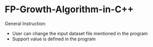 # FP-Growth-Algorithm-in-C++

General Instruction:
  - User can change the input dataset file mentioned in the program
  - Support value is defined in the program
